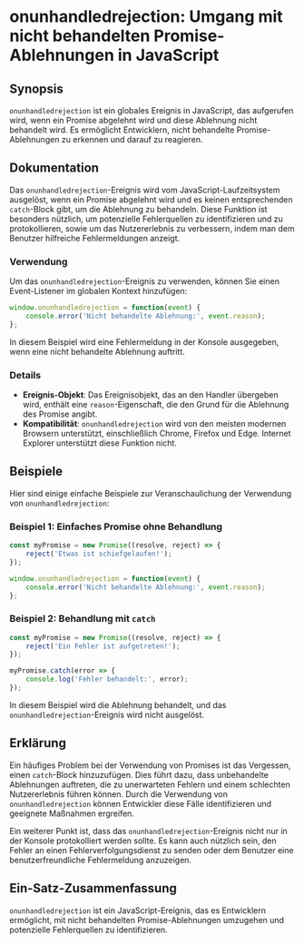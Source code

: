 <!--
Meta Description: # onunhandledrejection: Umgang mit nicht behandelten Promise-Ablehnungen in JavaScript ## Synopsis `onunhandledrejection` ist ein globales Ereignis in...
Meta Keywords: onunhandledrejection, nicht, das, wird, promise
-->

# onunhandledrejection: Umgang mit nicht behandelten Promise-Ablehnungen in JavaScript

## Synopsis
`onunhandledrejection` ist ein globales Ereignis in JavaScript, das aufgerufen wird, wenn ein Promise abgelehnt wird und diese Ablehnung nicht behandelt wird. Es ermöglicht Entwicklern, nicht behandelte Promise-Ablehnungen zu erkennen und darauf zu reagieren.

## Dokumentation
Das `onunhandledrejection`-Ereignis wird vom JavaScript-Laufzeitsystem ausgelöst, wenn ein Promise abgelehnt wird und es keinen entsprechenden `catch`-Block gibt, um die Ablehnung zu behandeln. Diese Funktion ist besonders nützlich, um potenzielle Fehlerquellen zu identifizieren und zu protokollieren, sowie um das Nutzererlebnis zu verbessern, indem man dem Benutzer hilfreiche Fehlermeldungen anzeigt.

### Verwendung
Um das `onunhandledrejection`-Ereignis zu verwenden, können Sie einen Event-Listener im globalen Kontext hinzufügen:

```javascript
window.onunhandledrejection = function(event) {
    console.error('Nicht behandelte Ablehnung:', event.reason);
};
```

In diesem Beispiel wird eine Fehlermeldung in der Konsole ausgegeben, wenn eine nicht behandelte Ablehnung auftritt.

### Details
- **Ereignis-Objekt**: Das Ereignisobjekt, das an den Handler übergeben wird, enthält eine `reason`-Eigenschaft, die den Grund für die Ablehnung des Promise angibt.
- **Kompatibilität**: `onunhandledrejection` wird von den meisten modernen Browsern unterstützt, einschließlich Chrome, Firefox und Edge. Internet Explorer unterstützt diese Funktion nicht.

## Beispiele
Hier sind einige einfache Beispiele zur Veranschaulichung der Verwendung von `onunhandledrejection`:

### Beispiel 1: Einfaches Promise ohne Behandlung
```javascript
const myPromise = new Promise((resolve, reject) => {
    reject('Etwas ist schiefgelaufen!');
});

window.onunhandledrejection = function(event) {
    console.error('Nicht behandelte Ablehnung:', event.reason);
};
```

### Beispiel 2: Behandlung mit `catch`
```javascript
const myPromise = new Promise((resolve, reject) => {
    reject('Ein Fehler ist aufgetreten!');
});

myPromise.catch(error => {
    console.log('Fehler behandelt:', error);
});
```
In diesem Beispiel wird die Ablehnung behandelt, und das `onunhandledrejection`-Ereignis wird nicht ausgelöst.

## Erklärung
Ein häufiges Problem bei der Verwendung von Promises ist das Vergessen, einen `catch`-Block hinzuzufügen. Dies führt dazu, dass unbehandelte Ablehnungen auftreten, die zu unerwarteten Fehlern und einem schlechten Nutzererlebnis führen können. Durch die Verwendung von `onunhandledrejection` können Entwickler diese Fälle identifizieren und geeignete Maßnahmen ergreifen.

Ein weiterer Punkt ist, dass das `onunhandledrejection`-Ereignis nicht nur in der Konsole protokolliert werden sollte. Es kann auch nützlich sein, den Fehler an einen Fehlerverfolgungsdienst zu senden oder dem Benutzer eine benutzerfreundliche Fehlermeldung anzuzeigen.

## Ein-Satz-Zusammenfassung
`onunhandledrejection` ist ein JavaScript-Ereignis, das es Entwicklern ermöglicht, mit nicht behandelten Promise-Ablehnungen umzugehen und potenzielle Fehlerquellen zu identifizieren.